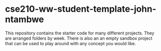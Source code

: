 # cse210-ww-student-template-john-ntambwe

This repository contains the starter code for many different projects. They are arranged folders by week. There is also an an empty sandbox project that can be used to play around with any concept you would like.
